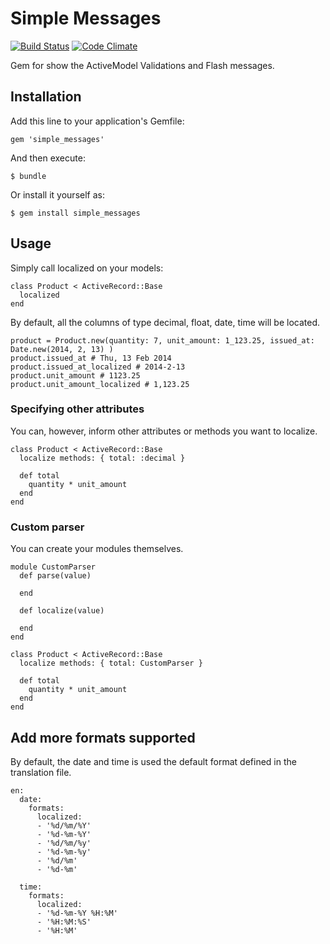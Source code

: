 # Simple Messages

[![Build Status](https://travis-ci.org/29sul/simple_messages.svg?branch=master)](https://travis-ci.org/29sul/simple_messages)
[![Code Climate](https://codeclimate.com/github/29sul/simple_messages/badges/gpa.svg)](https://codeclimate.com/github/29sul/simple_messages)

Gem for show the ActiveModel Validations and Flash messages.

## Installation

Add this line to your application's Gemfile:

    gem 'simple_messages'

And then execute:

    $ bundle

Or install it yourself as:

    $ gem install simple_messages

## Usage

Simply call localized on your models:

    class Product < ActiveRecord::Base
      localized
    end

By default, all the columns of type decimal, float, date, time will be located.

    product = Product.new(quantity: 7, unit_amount: 1_123.25, issued_at: Date.new(2014, 2, 13) )
    product.issued_at # Thu, 13 Feb 2014
    product.issued_at_localized # 2014-2-13
    product.unit_amount # 1123.25
    product.unit_amount_localized # 1,123.25

### Specifying other attributes

You can, however, inform other attributes or methods you want to localize.

    class Product < ActiveRecord::Base
      localize methods: { total: :decimal }

      def total
        quantity * unit_amount
      end
    end

### Custom parser

You can create your modules themselves.

    module CustomParser
      def parse(value)

      end

      def localize(value)

      end
    end

    class Product < ActiveRecord::Base
      localize methods: { total: CustomParser }

      def total
        quantity * unit_amount
      end
    end

## Add more formats supported

By default, the date and time is used the default format defined in the translation file.

    en:
      date:
        formats:
          localized:
          - '%d/%m/%Y'
          - '%d-%m-%Y'
          - '%d/%m/%y'
          - '%d-%m-%y'
          - '%d/%m'
          - '%d-%m'

      time:
        formats:
          localized:
          - '%d-%m-%Y %H:%M'
          - '%H:%M:%S'
          - '%H:%M'
